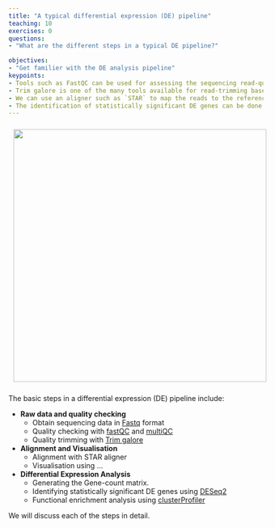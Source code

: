 ```yaml
---
title: "A typical differential expression (DE) pipeline"
teaching: 10
exercises: 0
questions:
- "What are the different steps in a typical DE pipeline?"

objectives:
- "Get familier with the DE analysis pipeline"
keypoints:
- Tools such as FastQC can be used for assessing the sequencing read-quality.
- Trim galore is one of the many tools available for read-trimming based on multiple criteria.
- We can use an aligner such as `STAR` to map the reads to the reference genome/transcriptome.
- The identification of statistically significant DE genes can be done using R libraries such as `DeSeq2`.
---
```



<p align="center">
<img src="{{ page.root }}/fig/Basic_DE_pipeline.png" style="margin:10px;height:500px"/>
</p>


The basic steps in a differential expression (DE) pipeline include:
- __Raw data and quality checking__
  - Obtain sequencing data in [Fastq](https://sapac.support.illumina.com/bulletins/2016/04/fastq-files-explained.html) format 
  - Quality checking with [fastQC](https://www.bioinformatics.babraham.ac.uk/projects/fastqc/) and [multiQC](https://multiqc.info/examples/wgs/multiqc_report.html)
  - Quality trimming with [Trim galore](bioinformatics.babraham.ac.uk/projects/trim_galore/)
- __Alignment and Visualisation__
  - Alignment with STAR aligner
  - Visualisation using ...
- __Differential Expression Analysis__
  - Generating the Gene-count matrix. 
  - Identifying statistically significant DE genes using [DESeq2](https://bioconductor.org/packages/release/bioc/html/DESeq2.html)
  - Functional enrichment analysis using [clusterProfiler](https://bioconductor.org/packages/release/bioc/html/clusterProfiler.html)

We will discuss each of the steps in detail.





